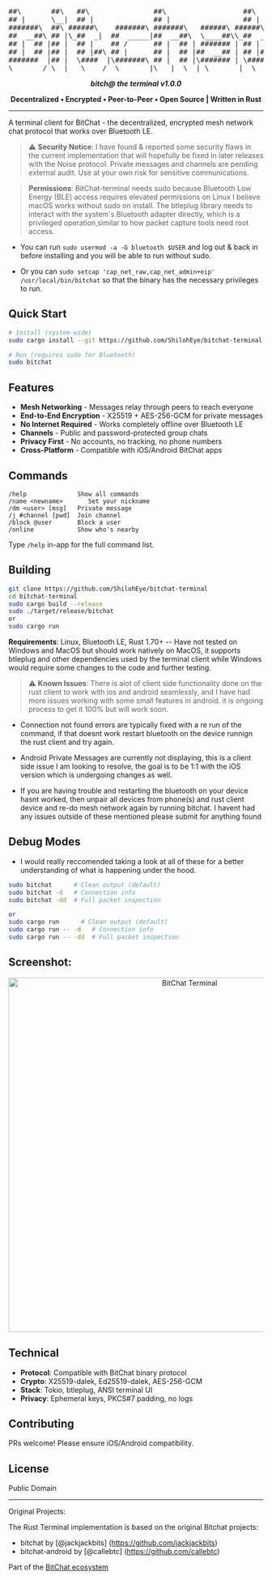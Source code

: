 <div align="center">
<pre>
##\       ##\   ##\               ##\                  ##\     
## |      \__|  ## |              ## |                 ## |    
#######\  ##\ ######\    #######\ #######\   ######\ ######\   
##  __##\ ## |\_##  _|  ##  _____|##  __##\  \____##\\_##  _|  
## |  ## |## |  ## |    ## /      ## |  ## | ####### | ## |    
## |  ## |## |  ## |##\ ## |      ## |  ## |##  __## | ## |##\ 
#######  |## |  \####  |\#######\ ## |  ## |\####### | \####  |
\_______/ \__|   \____/  \_______|\___|  \__| \_______|  \____/ 
</pre>

**_bitch@ the terminal v1.0.0_**

**Decentralized • Encrypted • Peer-to-Peer • Open Source | Written in Rust**

</div>

---

A terminal client for BitChat - the decentralized, encrypted mesh network chat protocol that works over Bluetooth LE.

> ⚠️ **Security Notice**: I have found & reported some security flaws in the current implementation that will hopefully be fixed in later releases with the Noise protocol. Private messages and channels are pending external audit. Use at your own risk for sensitive communications.

> **Permissions**: BitChat-terminal needs sudo because Bluetooth Low Energy (BLE) access requires elevated permissions on Linux I believe macOS works without sudo on install. The btleplug library needs to interact with the
  system's Bluetooth adapter directly, which is a privileged operation,similar to how packet capture tools need root access.
- You can run ```sudo usermod -a -G bluetooth $USER``` and log out & back in before installing and you will be able to run without sudo.
 
- Or you can  ```sudo setcap 'cap_net_raw,cap_net_admin+eip' /usr/local/bin/bitchat``` so that the binary has the necessary privileges to run.

## Quick Start

```bash
# Install (system-wide)
sudo cargo install --git https://github.com/ShilohEye/bitchat-terminal --root /usr/local

# Run (requires sudo for Bluetooth)
sudo bitchat
```

## Features

- **Mesh Networking** - Messages relay through peers to reach everyone
- **End-to-End Encryption** - X25519 + AES-256-GCM for private messages
- **No Internet Required** - Works completely offline over Bluetooth LE
- **Channels** - Public and password-protected group chats
- **Privacy First** - No accounts, no tracking, no phone numbers
- **Cross-Platform** - Compatible with iOS/Android BitChat apps


## Commands

```
/help              Show all commands
/name <newname>       Set your nickname
/dm <user> [msg]   Private message
/j #channel [pwd]  Join channel
/block @user       Block a user
/online            Show who's nearby
```

Type `/help` in-app for the full command list.

## Building

```bash
git clone https://github.com/ShilohEye/bitchat-terminal
cd bitchat-terminal
sudo cargo build --release
sudo ./target/release/bitchat
or 
sudo cargo run
```

**Requirements**: Linux, Bluetooth LE, Rust 1.70+ -- 
Have not tested on Windows and MacOS but should work natively on MacOS, it supports btleplug and other dependencies used by the terminal client while Windows would require some changes to the code and further testing.


> ⚠️ **Known Issues**: There is alot of client side functionality done on the rust client to work with ios and android seamlessly, and I have had more issues working with some small features in android. it is ongoing process to get it 100% but will work soon.
- Connection not found errors are typically fixed with a re run of the command, if that doesnt work restart bluetooth on the device runnign the rust client and try again.

- Android Private Messages are currently not displaying, this is a client side issue I am looking to resolve, the goal is  to be 1:1 with the iOS version which is undergoing changes as well.

- If you are having trouble and restarting the bluetooth on your device hasnt worked, then unpair all devices from phone(s) and rust client device and re-do mesh network again by running bitchat. I havent had any issues outside of these mentioned please submit for anything found  

## Debug Modes
- I would really reccomended taking a look at all of these for a better understanding of what is happening under the hood.
```bash
sudo bitchat      # Clean output (default)
sudo bitchat -d   # Connection info
sudo bitchat -dd  # Full packet inspection

or
sudo cargo run      # Clean output (default)
sudo cargo run -- -d   # Connection info
sudo cargo run -- -dd  # Full packet inspection
```

## Screenshot:

 
 <p align="center">
    <img src="https://github.com/user-attachments/assets/6d2e9804-5ff5-4f6a-841e-a5e65b4b5223" alt="BitChat Terminal" width="700">
  </p>


## Technical

- **Protocol**: Compatible with BitChat binary protocol
- **Crypto**: X25519-dalek, Ed25519-dalek, AES-256-GCM
- **Stack**: Tokio, btleplug, ANSI terminal UI
- **Privacy**: Ephemeral keys, PKCS#7 padding, no logs

## Contributing

PRs welcome! Please ensure iOS/Android compatibility.

## License

Public Domain

---
Original Projects:

The Rust Terminal implementation is based on the original Bitchat projects:
- bitchat by [@jackjackbits] (https://github.com/jackjackbits)
- bitchat-android by [@callebtc] (https://github.com/callebtc)


Part of the [BitChat ecosystem](https://github.com/permissionlesstech)
